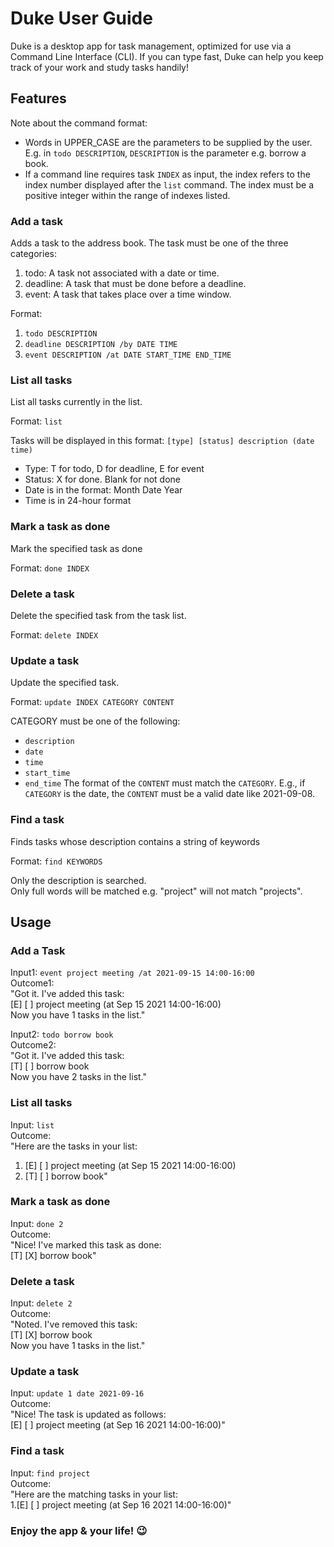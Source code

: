 # Duke User Guide

Duke is a desktop app for task management, optimized for use via a Command Line Interface (CLI). If you can type fast, Duke can help you keep track of your work and study tasks handily!

## Features 

Note about the command format: 
- Words in UPPER_CASE are the parameters to be supplied by the user. E.g. in `todo DESCRIPTION`, `DESCRIPTION` is the parameter e.g. borrow a book.
- If a command line requires task `INDEX` as input, the index refers to the index number displayed after the `list` command. The index must be a positive integer within the range of indexes listed.

### Add a task

Adds a task to the address book. The task must be one of the three categories:
1. todo: A task not associated with a date or time.
2. deadline: A task that must be done before a deadline.
3. event: A task that takes place over a time window.

Format:
1. `todo DESCRIPTION`
2. `deadline DESCRIPTION /by DATE TIME`
3. `event DESCRIPTION /at DATE START_TIME END_TIME`

### List all tasks

List all tasks currently in the list.

Format: `list`

Tasks will be displayed in this format: `[type] [status] description (date time)`
- Type: T for todo, D for deadline, E for event
- Status: X for done. Blank for not done
- Date is in the format: Month Date Year
- Time is in 24-hour format

### Mark a task as done

Mark the specified task as done
 
Format: `done INDEX`

### Delete a task

Delete the specified task from the task list.
 
Format: `delete INDEX`

### Update a task

Update the specified task.

Format: `update INDEX CATEGORY CONTENT`

CATEGORY must be one of the following:
- `description`
- `date`
- `time`
- `start_time`
- `end_time`
The format of the `CONTENT` must match the `CATEGORY`. E.g., if `CATEGORY` is the date, the `CONTENT` must be a valid date like 2021-09-08.

### Find a task

Finds tasks whose description contains a string of keywords

Format: `find KEYWORDS`

Only the description is searched.<br/>
Only full words will be matched e.g. "project" will not match "projects".

## Usage

### Add a Task

Input1: `event project meeting /at 2021-09-15 14:00-16:00`<br/>
Outcome1: <br/>
"Got it. I've added this task: <br/>
\[E\] \[ \] project meeting (at Sep 15 2021 14:00-16:00) <br/>
Now you have 1 tasks in the list."

Input2: `todo borrow book`<br/>
Outcome2: <br/>
"Got it. I've added this task: <br/>
\[T\] \[ \] borrow book <br/>
Now you have 2 tasks in the list."

### List all tasks

Input: `list`<br/>
Outcome:<br/>
"Here are the tasks in your list: <br/>
1. \[E\] \[ \] project meeting (at Sep 15 2021 14:00-16:00)<br/>
2. \[T\] \[ \] borrow book"

### Mark a task as done

Input: `done 2`<br/>
Outcome:<br/>
"Nice! I've marked this task as done: <br/>
\[T\] \[X\] borrow book"

### Delete a task

Input: `delete 2`<br/>
Outcome: <br/>
"Noted. I've removed this task: <br/>
\[T\] \[X\] borrow book <br/>
Now you have 1 tasks in the list."

### Update a task
Input: `update 1 date 2021-09-16`<br/>
Outcome:<br/>
"Nice! The task is updated as follows: <br/>
\[E\] \[ \] project meeting (at Sep 16 2021 14:00-16:00)"

### Find a task
Input: `find project`<br/>
Outcome:<br/>
"Here are the matching tasks in your list: <br/>
1.\[E\] \[ \] project meeting (at Sep 16 2021 14:00-16:00)"

### Enjoy the app & your life! 😉
